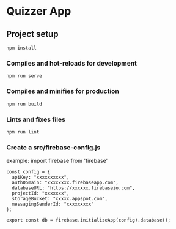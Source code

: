 # Quizzer App

## Project setup
```
npm install
```

### Compiles and hot-reloads for development
```
npm run serve
```

### Compiles and minifies for production
```
npm run build
```

### Lints and fixes files
```
npm run lint
```

### Create a src/firebase-config.js
example: import firebase from 'firebase'
```
const config = {
  apiKey: "xxxxxxxxxx",
  authDomain: "xxxxxxxx.firebaseapp.com",
  databaseURL: "https://xxxxxx.firebaseio.com",
  projectId: "xxxxxxx",
  storageBucket: "xxxxx.appspot.com",
  messagingSenderId: "xxxxxxxxx"
};

export const db = firebase.initializeApp(config).database();
```
